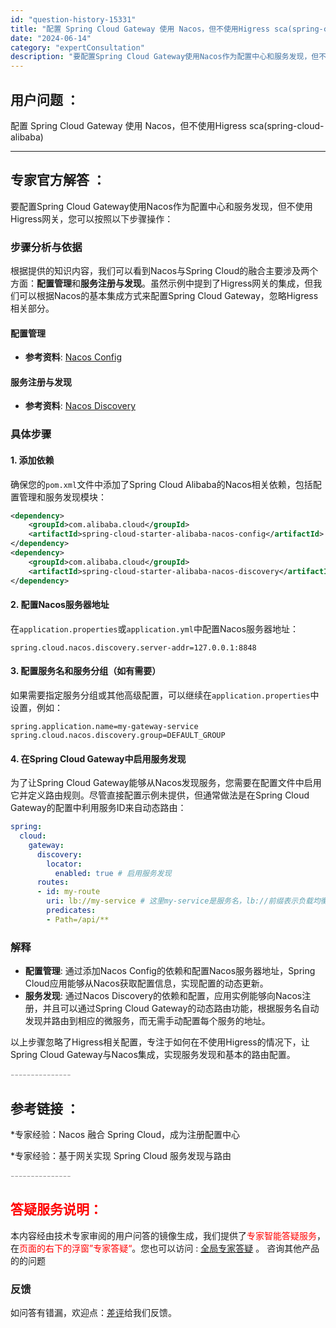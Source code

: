 ```yaml
---
id: "question-history-15331"
title: "配置 Spring Cloud Gateway 使用 Nacos，但不使用Higress sca(spring-cloud-alibaba)"
date: "2024-06-14"
category: "expertConsultation"
description: "要配置Spring Cloud Gateway使用Nacos作为配置中心和服务发现，但不使用Higress网关，您可以按照以下步骤操作：### 步骤分析与依据根据提供的知识内容，我们可以看到Nacos与Spring Cloud的融合主要涉及两个方面：**配置管理**和**服务注册与发现**。虽然示例"
---
```


## 用户问题 ： 
 配置 Spring Cloud Gateway 使用 Nacos，但不使用Higress sca(spring-cloud-alibaba) 

---------------
## 专家官方解答 ：

要配置Spring Cloud Gateway使用Nacos作为配置中心和服务发现，但不使用Higress网关，您可以按照以下步骤操作：

### 步骤分析与依据

根据提供的知识内容，我们可以看到Nacos与Spring Cloud的融合主要涉及两个方面：**配置管理**和**服务注册与发现**。虽然示例中提到了Higress网关的集成，但我们可以根据Nacos的基本集成方式来配置Spring Cloud Gateway，忽略Higress相关部分。

#### 配置管理

- **参考资料**: [Nacos Config](https://github.com/spring-cloud-incubator/spring-cloud-alibaba/wiki/Nacos-config)

#### 服务注册与发现

- **参考资料**: [Nacos Discovery](https://github.com/spring-cloud-incubator/spring-cloud-alibaba/wiki/Nacos-discovery)

### 具体步骤

#### 1. 添加依赖

确保您的`pom.xml`文件中添加了Spring Cloud Alibaba的Nacos相关依赖，包括配置管理和服务发现模块：

```xml
<dependency>
    <groupId>com.alibaba.cloud</groupId>
    <artifactId>spring-cloud-starter-alibaba-nacos-config</artifactId>
</dependency>
<dependency>
    <groupId>com.alibaba.cloud</groupId>
    <artifactId>spring-cloud-starter-alibaba-nacos-discovery</artifactId>
</dependency>
```

#### 2. 配置Nacos服务器地址

在`application.properties`或`application.yml`中配置Nacos服务器地址：

```properties
spring.cloud.nacos.discovery.server-addr=127.0.0.1:8848
```

#### 3. 配置服务名和服务分组（如有需要）

如果需要指定服务分组或其他高级配置，可以继续在`application.properties`中设置，例如：

```properties
spring.application.name=my-gateway-service
spring.cloud.nacos.discovery.group=DEFAULT_GROUP
```

#### 4. 在Spring Cloud Gateway中启用服务发现

为了让Spring Cloud Gateway能够从Nacos发现服务，您需要在配置文件中启用它并定义路由规则。尽管直接配置示例未提供，但通常做法是在Spring Cloud Gateway的配置中利用服务ID来自动态路由：

```yaml
spring:
  cloud:
    gateway:
      discovery:
        locator:
          enabled: true # 启用服务发现
      routes:
      - id: my-route
        uri: lb://my-service # 这里my-service是服务名，lb://前缀表示负载均衡
        predicates:
        - Path=/api/**
```

### 解释

- **配置管理**: 通过添加Nacos Config的依赖和配置Nacos服务器地址，Spring Cloud应用能够从Nacos获取配置信息，实现配置的动态更新。
- **服务发现**: 通过Nacos Discovery的依赖和配置，应用实例能够向Nacos注册，并且可以通过Spring Cloud Gateway的动态路由功能，根据服务名自动发现并路由到相应的微服务，而无需手动配置每个服务的地址。

以上步骤忽略了Higress相关配置，专注于如何在不使用Higress的情况下，让Spring Cloud Gateway与Nacos集成，实现服务发现和基本的路由配置。


<font color="#949494">---------------</font> 


## 参考链接 ：

*专家经验：Nacos 融合 Spring Cloud，成为注册配置中心 
 
 *专家经验：基于网关实现 Spring Cloud 服务发现与路由 


 <font color="#949494">---------------</font> 
 


## <font color="#FF0000">答疑服务说明：</font> 

本内容经由技术专家审阅的用户问答的镜像生成，我们提供了<font color="#FF0000">专家智能答疑服务</font>，在<font color="#FF0000">页面的右下的浮窗”专家答疑“</font>。您也可以访问 : [全局专家答疑](https://opensource.alibaba.com/chatBot) 。 咨询其他产品的的问题

### 反馈
如问答有错漏，欢迎点：[差评](https://ai.nacos.io/user/feedbackByEnhancerGradePOJOID?enhancerGradePOJOId=15341)给我们反馈。
